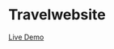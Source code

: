 # Travelwebsite
[Live Demo](https://rawcdn.githack.com/isskhaell/Travelwebsite/6054a48b2e8ba94b838802ff107ce822f0e03089/Travelwebsite/index.html)

